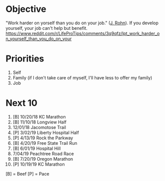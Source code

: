 # Objective

"Work harder on yorself than you do on your job." ([J. Rohn](https://www.youtube.com/watch?v=JfA-qNWLBHo)). If you develop yourself, your job can't help but benefit.
https://www.reddit.com/r/LifeProTips/comments/3q9qfz/lpt_work_harder_on_yourself_than_you_do_on_your

# Priorities
1. Self
2. Family (if I don't take care of myself, I'll have less to offer my family)
3. Job

# Next 10

1. [B] 10/20/18 KC Marathon
2. [B] 11/10/18 Longview Half
3. 12/01/18 Jacomotose Trail
4. [P] 3/02/19 Liberty Hospital Half
5. [P] 4/13/19 Rock the Parkway
6. [B] 4/20/19 Free State Trail Run
7. [B] 6/01/19 Hospital Hill
8. 7/04/19 Peachtree Road Race
9. [B] 7/20/19 Oregon Marathon
10. [P] 10/19/19 KC Marathon

[B] = Beef
[P] = Pace
